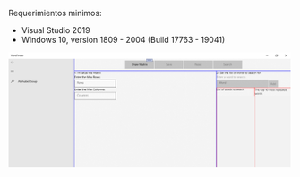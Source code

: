Requerimientos minimos:
- Visual Studio 2019
- Windows 10, version 1809 - 2004 (Build 17763 - 19041)

![MainPage](Assets/01-MainPage.png)
